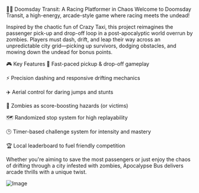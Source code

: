 🧟‍♂️ Doomsday Transit: A Racing Platformer in Chaos
Welcome to Doomsday Transit, a high-energy, arcade-style game where racing meets the undead!

Inspired by the chaotic fun of Crazy Taxi, this project reimagines the passenger pick-up and drop-off loop in a post-apocalyptic world overrun by zombies. Players must dash, drift, and leap their way across an unpredictable city grid—picking up survivors, dodging obstacles, and mowing down the undead for bonus points.

🎮 Key Features
🚌 Fast-paced pickup & drop-off gameplay

⚡ Precision dashing and responsive drifting mechanics

✈️ Aerial control for daring jumps and stunts

🧟 Zombies as score-boosting hazards (or victims)

🗺️ Randomized stop system for high replayability

🕒 Timer-based challenge system for intensity and mastery

🏆 Local leaderboard to fuel friendly competition

Whether you're aiming to save the most passengers or just enjoy the chaos of drifting through a city infested with zombies, Apocalypse Bus delivers arcade thrills with a unique twist.

![Image](https://github.com/user-attachments/assets/b40519d4-3384-4f6d-a1ff-29526bb1b335)
